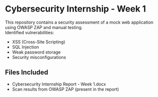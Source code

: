 # Cybersecurity Internship - Week 1  
This repository contains a security assessment of a mock web application using OWASP ZAP and manual testing.  
Identified vulnerabilities:  
- XSS (Cross-Site Scripting)  
- SQL Injection  
- Weak password storage  
- Security misconfigurations  

## Files Included  
- Cybersecurity Internship Report - Week 1.docx  
- Scan results from OWASP ZAP (present in the report)  
